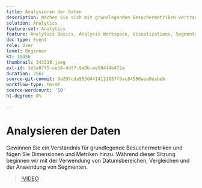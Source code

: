 ```yaml
---
title: Analysieren der Daten
description: Machen Sie sich mit grundlegenden Besuchermetriken vertraut und fügen Sie Dimensionen und Metriken mithilfe von Datumsbereichen, Vergleichen und Anwenden von Segmenten hinzu
solution: Analytics
feature-set: Analytics
feature: Analytics Basics, Analysis Workspace, Visualizations, Segmentation, Metrics
doc-type: Event
role: User
level: Beginner
kt: 10456
thumbnail: 343319.jpeg
exl-id: 3e5a87f5-ce34-4df7-9a9b-ee504f4b472a
duration: 2561
source-git-commit: 9a297cda953d4414131657f9ac84580aea0eabeb
workflow-type: tm+mt
source-wordcount: '50'
ht-degree: 0%

---
```


# Analysieren der Daten

Gewinnen Sie ein Verständnis für grundlegende Besuchermetriken und fügen Sie Dimensionen und Metriken hinzu. Während dieser Sitzung beginnen wir mit der Verwendung von Datumsbereichen, Vergleichen und der Anwendung von Segmenten.

>[!VIDEO](https://video.tv.adobe.com/v/343319/?quality=12&learn=on)
